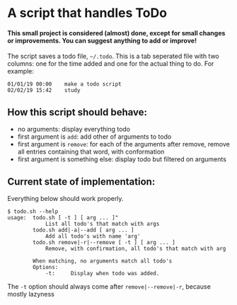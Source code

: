 # A script that handles ToDo

#### This small project is considered (almost) done, except for small changes or improvements. You can suggest anything to add or improve!

The script saves a todo file, `~/.todo`. This is a tab seperated file with two columns: one for the time added and one for the actual thing to do.
For example:
```
01/01/19 00:00    make a todo script
02/02/19 15:42    study
```

## How this script should behave:
* no arguments: display everything todo
* first argument is `add`: add other of arguments to todo
* first argument is `remove`: for each of the arguments after remove, remove all entries containing that word, with conformation
* first argument is something else: display todo but filtered on arguments

## Current state of implementation:
Everything below should work properly.
```
$ todo.sh --help
usage:  todo.sh [ -t ] [ arg ... ]"
            List all todo's that match with args
        todo.sh add|-a|--add [ arg ... ]
            Add all todo's with name 'arg'
        todo.sh remove|-r|--remove [ -t ] [ arg ... ]
            Remove, with confirmation, all todo's that match with arg

        When matching, no arguments match all todo's
        Options:
            -t:     Display when todo was added.
```
The `-t` option should always come after `remove|--remove|-r`, because mostly lazyness
